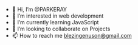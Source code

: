 - 👋 Hi, I’m @PARKERAY
- 👀 I’m interested in web development 
- 🌱 I’m currently learning JavaScript 
- 💞️ I’m looking to collaborate on Projects 
- 📫 How to reach me blezingenuson@gmail.com

<!---
PARKERAY/PARKERAY is a ✨ special ✨ repository because its `README.md` (this file) appears on your GitHub profile.
You can click the Preview link to take a look at your changes.
--->
